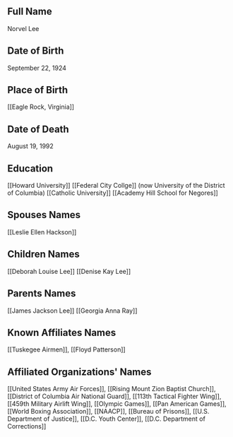 ## Full Name
Norvel Lee

## Date of Birth
September 22, 1924

## Place of Birth
[[Eagle Rock, Virginia]]

## Date of Death
August 19, 1992

## Education
[[Howard University]]
[[Federal City Collge]] (now University of the District of Columbia)
[[Catholic University]]
[[Academy Hill School for Negores]]

## Spouses Names
[[Leslie Ellen Hackson]]

## Children Names
[[Deborah Louise Lee]]
[[Denise Kay Lee]]

## Parents Names
[[James Jackson Lee]]
[[Georgia Anna Ray]]

## Known Affiliates Names
[[Tuskegee Airmen]], [[Floyd Patterson]]

## Affiliated Organizations' Names
[[United States Army Air Forces]], [[Rising Mount Zion Baptist Church]], [[District of Columbia Air National Guard]], [[113th Tactical Fighter Wing]], [[459th Military Airlift Wing]], [[Olympic Games]], [[Pan American Games]], [[World Boxing Association]], [[NAACP]], [[Bureau of Prisons]], [[U.S. Department of Justice]], [[D.C. Youth Center]], [[D.C. Department of Corrections]]


